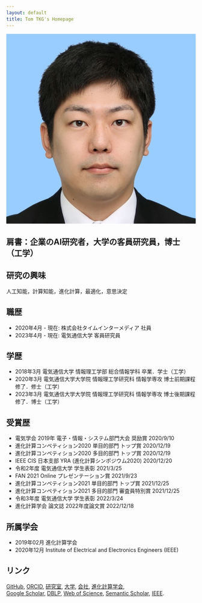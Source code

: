 ```yaml
---
layout: default
title: Tom TKG's Homepage
---
```


<img class="profile-picture" src="myface.jpg">

## 肩書：企業のAI研究者，大学の客員研究員，博士（工学）

## 研究の興味
人工知能，計算知能，進化計算，最適化，意思決定

## 職歴
* 2020年4月 - 現在: 株式会社タイムインターメディア 社員
* 2023年4月 - 現在: 電気通信大学 客員研究員

## 学歴
* 2018年3月 電気通信大学 情報理工学部 総合情報学科 卒業．学士（工学）
* 2020年3月 電気通信大学大学院 情報理工学研究科 情報学専攻 博士前期課程 修了．修士（工学）
* 2023年3月 電気通信大学大学院 情報理工学研究科 情報学専攻 博士後期課程 修了．博士（工学）

## 受賞歴
- 電気学会 2019年 電子・情報・システム部門大会 奨励賞 2020/9/10
- 進化計算コンペティション2020 単目的部門 トップ賞 2020/12/19
- 進化計算コンペティション2020 多目的部門 トップ賞 2020/12/19
- IEEE CIS 日本支部 YRA (進化計算シンポジウム2020) 2020/12/20
- 令和2年度 電気通信大学 学生表彰 2021/3/25
- FAN 2021 Online プレゼンテーション賞 2021/9/23
- 進化計算コンペティション2021 単目的部門 トップ賞 2021/12/25
- 進化計算コンペティション2021 多目的部門 審査員特別賞 2021/12/25
- 令和3年度 電気通信大学 学生表彰 2022/3/24
- 進化計算学会 論文誌 2022年度論文賞 2022/12/18 

## 所属学会
* 2019年02月 進化計算学会
* 2020年12月 Institute of Electrical and Electronics Engineers (IEEE) 

## リンク
[GitHub](https://github.com/tomtkg), [ORCID](https://orcid.org/0000-0003-3748-9797), [研究室](https://nic.lab.uec.ac.jp/index.php/tomoakitakagi), [大学](https://www.uec.ac.jp), [会社](https://www.timedia.co.jp), [進化計算学会](http://www.jpnsec.org),  
[Google Scholar](https://scholar.google.co.jp/citations?user=jsYC8NMAAAAJ), [DBLP](https://dblp.uni-trier.de/pers/hd/t/Takagi:Tomoaki), [Web of Science](https://www.webofscience.com/wos/author/record/AAF-1794-2021), [Semantic Scholar](https://www.semanticscholar.org/author/94460343), [IEEE](https://ieee-collabratec.ieee.org/app/p/tomtkg).

